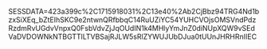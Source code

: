 SESSDATA=423a399c%2C1715918031%2C13e40%2Ab2CjBbz94TRG4Nd1bzxSiXEq_bZtEIhSKC9e2ntwnQRfbbqC14RuUZiYC54YUHCVOjsOMSVndPdzRzdmRvUGdvVnpxQ0FsbVdvZjJqOUdIN1k4MHlyYmJnZ0diNUpXQW9vSEdVaDVDOWNkNTBGTTlLTVBSajRJLW5sRlZYWUJUbDJua0tUUnJHRHRnIIEC